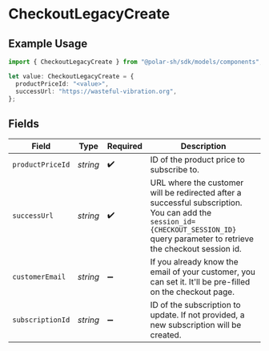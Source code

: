 # CheckoutLegacyCreate

## Example Usage

```typescript
import { CheckoutLegacyCreate } from "@polar-sh/sdk/models/components";

let value: CheckoutLegacyCreate = {
  productPriceId: "<value>",
  successUrl: "https://wasteful-vibration.org",
};
```

## Fields

| Field                                                                                                                                                                              | Type                                                                                                                                                                               | Required                                                                                                                                                                           | Description                                                                                                                                                                        |
| ---------------------------------------------------------------------------------------------------------------------------------------------------------------------------------- | ---------------------------------------------------------------------------------------------------------------------------------------------------------------------------------- | ---------------------------------------------------------------------------------------------------------------------------------------------------------------------------------- | ---------------------------------------------------------------------------------------------------------------------------------------------------------------------------------- |
| `productPriceId`                                                                                                                                                                   | *string*                                                                                                                                                                           | :heavy_check_mark:                                                                                                                                                                 | ID of the product price to subscribe to.                                                                                                                                           |
| `successUrl`                                                                                                                                                                       | *string*                                                                                                                                                                           | :heavy_check_mark:                                                                                                                                                                 | URL where the customer will be redirected after a successful subscription. You can add the `session_id={CHECKOUT_SESSION_ID}` query parameter to retrieve the checkout session id. |
| `customerEmail`                                                                                                                                                                    | *string*                                                                                                                                                                           | :heavy_minus_sign:                                                                                                                                                                 | If you already know the email of your customer, you can set it. It'll be pre-filled on the checkout page.                                                                          |
| `subscriptionId`                                                                                                                                                                   | *string*                                                                                                                                                                           | :heavy_minus_sign:                                                                                                                                                                 | ID of the subscription to update. If not provided, a new subscription will be created.                                                                                             |